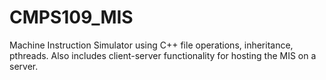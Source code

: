 # CMPS109_MIS
Machine Instruction Simulator using C++ file operations, inheritance, pthreads. Also includes client-server functionality for hosting the MIS on a server.
